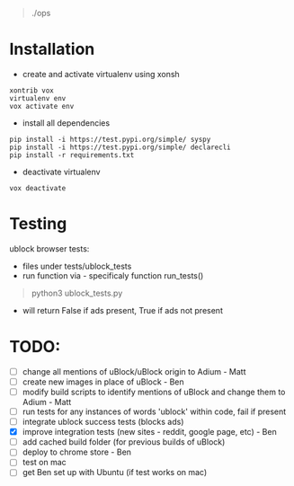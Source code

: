> ./ops

# Installation

* create and activate virtualenv using xonsh
```
xontrib vox
virtualenv env
vox activate env
```

* install all dependencies
```
pip install -i https://test.pypi.org/simple/ syspy
pip install -i https://test.pypi.org/simple/ declarecli
pip install -r requirements.txt
```

* deactivate virtualenv
```
vox deactivate
```

# Testing

ublock browser tests:
- files under tests/ublock_tests
- run function via - specificaly function run_tests()
> python3 ublock_tests.py
- will return False if ads present, True if ads not present


# TODO:

* [ ] change all mentions of uBlock/uBlock origin to Adium - Matt
* [ ] create new images in place of uBlock - Ben
* [ ] modify build scripts to identify mentions of uBlock and change them to Adium - Matt
* [ ] run tests for any instances of words 'ublock' within code, fail if present
* [ ] integrate ublock success tests (blocks ads)
* [x] improve integration tests (new sites - reddit, google page, etc) - Ben
* [ ] add cached build folder (for previous builds of uBlock)
* [ ] deploy to chrome store - Ben
* [ ] test on mac
* [ ] get Ben set up with Ubuntu (if test works on mac)
